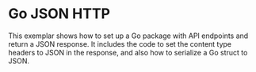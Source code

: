 # Go JSON HTTP

This exemplar shows how to set up a Go package with API endpoints and return a JSON response. It includes the code to set the content type headers to JSON in the response, and also how to serialize a Go struct to JSON.